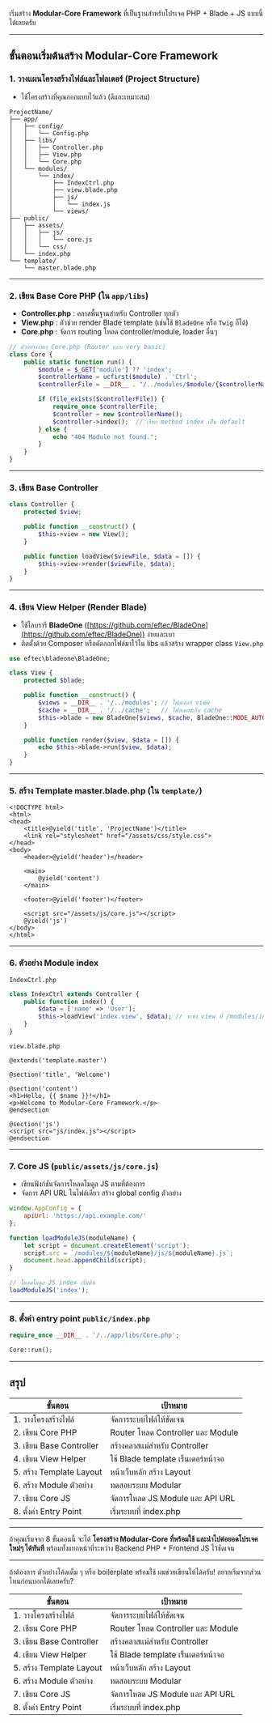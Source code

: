 เริ่มสร้าง **Modular-Core Framework** ที่เป็นฐานสำหรับโปรเจค PHP + Blade + JS แบบนี้ได้เลยครับ

---

## ขั้นตอนเริ่มต้นสร้าง Modular-Core Framework

### 1. วางแผนโครงสร้างไฟล์และโฟลเดอร์ (Project Structure)

* ใช้โครงสร้างที่คุณออกแบบไว้แล้ว (ดีและเหมาะสม)

```
ProjectName/
├── app/
│   ├── config/
│   │   └── Config.php
│   ├── libs/
│   │   ├── Controller.php
│   │   ├── View.php
│   │   └── Core.php
│   └── modules/
│       └── index/
│           ├── IndexCtrl.php
│           ├── view.blade.php
│           ├── js/
│           │   └── index.js
│           └── views/
├── public/
│   ├── assets/
│   │   ├── js/
│   │   │   └── core.js
│   │   └── css/
│   └── index.php
└── template/
    └── master.blade.php
```

---

### 2. เขียน Base Core PHP (ใน `app/libs`)

* **Controller.php** : คลาสพื้นฐานสำหรับ Controller ทุกตัว
* **View\.php** : ตัวช่วย render Blade template (เช่นใช้ `BladeOne` หรือ `Twig` ก็ได้)
* **Core.php** : จัดการ routing โหลด controller/module, loader อื่นๆ

```php
// ตัวอย่างง่ายๆ Core.php (Router แบบ very basic)
class Core {
    public static function run() {
        $module = $_GET['module'] ?? 'index';
        $controllerName = ucfirst($module) . 'Ctrl';
        $controllerFile = __DIR__ . "/../modules/$module/{$controllerName}.php";

        if (file_exists($controllerFile)) {
            require_once $controllerFile;
            $controller = new $controllerName();
            $controller->index();  // เรียก method index เป็น default
        } else {
            echo "404 Module not found.";
        }
    }
}
```

---

### 3. เขียน Base Controller

```php
class Controller {
    protected $view;

    public function __construct() {
        $this->view = new View();
    }

    public function loadView($viewFile, $data = []) {
        $this->view->render($viewFile, $data);
    }
}
```

---

### 4. เขียน View Helper (Render Blade)

* ใช้ไลบรารี **BladeOne** ([https://github.com/eftec/BladeOne](https://github.com/eftec/BladeOne)) ง่ายและเบา
* ติดตั้งด้วย Composer หรือคัดลอกไฟล์มาไว้ใน libs แล้วสร้าง wrapper class `View.php`

```php
use eftec\bladeone\BladeOne;

class View {
    protected $blade;

    public function __construct() {
        $views = __DIR__ . '/../modules'; // โฟลเดอร์ view
        $cache = __DIR__ . '/../cache';   // โฟลเดอร์เก็บ cache
        $this->blade = new BladeOne($views, $cache, BladeOne::MODE_AUTO);
    }

    public function render($view, $data = []) {
        echo $this->blade->run($view, $data);
    }
}
```

---

### 5. สร้าง Template master.blade.php (ใน `template/`)

```blade
<!DOCTYPE html>
<html>
<head>
    <title>@yield('title', 'ProjectName')</title>
    <link rel="stylesheet" href="/assets/css/style.css">
</head>
<body>
    <header>@yield('header')</header>

    <main>
        @yield('content')
    </main>

    <footer>@yield('footer')</footer>

    <script src="/assets/js/core.js"></script>
    @yield('js')
</body>
</html>
```

---

### 6. ตัวอย่าง Module index

`IndexCtrl.php`

```php
class IndexCtrl extends Controller {
    public function index() {
        $data = ['name' => 'User'];
        $this->loadView('index.view', $data); // จะหา view ที่ /modules/index/view.blade.php
    }
}
```

`view.blade.php`

```blade
@extends('template.master')

@section('title', 'Welcome')

@section('content')
<h1>Hello, {{ $name }}!</h1>
<p>Welcome to Modular-Core Framework.</p>
@endsection

@section('js')
<script src="js/index.js"></script>
@endsection
```

---

### 7. Core JS (`public/assets/js/core.js`)

* เขียนฟังก์ชันจัดการโหลดโมดูล JS ตามที่ต้องการ
* จัดการ API URL ในไฟล์เดียว สร้าง global config ตัวอย่าง

```js
window.AppConfig = {
    apiUrl: 'https://api.example.com/'
};

function loadModuleJS(moduleName) {
    let script = document.createElement('script');
    script.src = `/modules/${moduleName}/js/${moduleName}.js`;
    document.head.appendChild(script);
}

// โหลดโมดูล JS index เริ่มต้น
loadModuleJS('index');
```

---

### 8. ตั้งค่า entry point `public/index.php`

```php
require_once __DIR__ . '/../app/libs/Core.php';

Core::run();
```

---

## สรุป

| ขั้นตอน                  | เป้าหมาย                           |
| ------------------------ | ---------------------------------- |
| 1. วางโครงสร้างไฟล์      | จัดการระบบไฟล์ให้ชัดเจน            |
| 2. เขียน Core PHP        | Router โหลด Controller และ Module  |
| 3. เขียน Base Controller | สร้างคลาสแม่สำหรับ Controller      |
| 4. เขียน View Helper     | ใช้ Blade template เร็นเดอร์หน้าจอ |
| 5. สร้าง Template Layout | หน้าเว็บหลัก สร้าง Layout          |
| 6. สร้าง Module ตัวอย่าง | ทดสอบระบบ Modular                  |
| 7. เขียน Core JS         | จัดการโหลด JS Module และ API URL   |
| 8. ตั้งค่า Entry Point   | เริ่มระบบที่ index.php             |

---

ถ้าคุณเริ่มจาก 8 ขั้นตอนนี้ จะได้ **โครงสร้าง Modular-Core ที่พร้อมใช้ และนำไปต่อยอดโปรเจคใหม่ๆ ได้ทันที**
พร้อมทั้งแยกหน้าที่ระหว่าง Backend PHP + Frontend JS ไว้ชัดเจน

---

ถ้าต้องการ ตัวอย่างโค้ดเต็ม ๆ หรือ boilerplate พร้อมใช้ ผมช่วยเขียนให้ได้ครับ!
อยากเริ่มจากส่วนไหนก่อนบอกได้เลยครับ?

| ขั้นตอน                  | เป้าหมาย                           |
| ------------------------ | ---------------------------------- |
| 1. วางโครงสร้างไฟล์      | จัดการระบบไฟล์ให้ชัดเจน            |
| 2. เขียน Core PHP        | Router โหลด Controller และ Module  |
| 3. เขียน Base Controller | สร้างคลาสแม่สำหรับ Controller      |
| 4. เขียน View Helper     | ใช้ Blade template เร็นเดอร์หน้าจอ |
| 5. สร้าง Template Layout | หน้าเว็บหลัก สร้าง Layout          |
| 6. สร้าง Module ตัวอย่าง | ทดสอบระบบ Modular                  |
| 7. เขียน Core JS         | จัดการโหลด JS Module และ API URL   |
| 8. ตั้งค่า Entry Point   | เริ่มระบบที่ index.php             |
